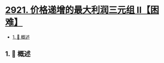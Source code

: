 # [2921. 价格递增的最大利润三元组 II【困难】](https://github.com/Tdahuyou/TNotes.leetcode/tree/main/notes/2921.%20%E4%BB%B7%E6%A0%BC%E9%80%92%E5%A2%9E%E7%9A%84%E6%9C%80%E5%A4%A7%E5%88%A9%E6%B6%A6%E4%B8%89%E5%85%83%E7%BB%84%20II%E3%80%90%E5%9B%B0%E9%9A%BE%E3%80%91)

<!-- region:toc -->

- [1. 📝 概述](#1--概述)

<!-- endregion:toc -->

## 1. 📝 概述
